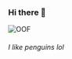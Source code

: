 ### Hi there 👋
![OOF](https://static.wikia.nocookie.net/club-penguin-rewritten/images/b/b1/Black_PC.png/revision/latest?cb=20170724224805)
###### I like penguins lol
<!--
**JamesK154/JamesK154** is a ✨ _special_ ✨ repository because its `README.md` (this file) appears on your GitHub profile.

